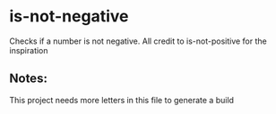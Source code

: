 # is-not-negative
Checks if a number is not negative. All credit to is-not-positive for the inspiration

## Notes:
This project needs more letters in this file to generate a build
